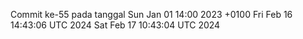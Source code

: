 Commit ke-55 pada tanggal Sun Jan 01 14:00 2023 +0100
Fri Feb 16 14:43:06 UTC 2024
Sat Feb 17 10:43:04 UTC 2024
